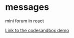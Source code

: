 # messages
mini forum in react

[Link to the codesandbox demo](https://codesandbox.io/s/messages-l7xu7)
